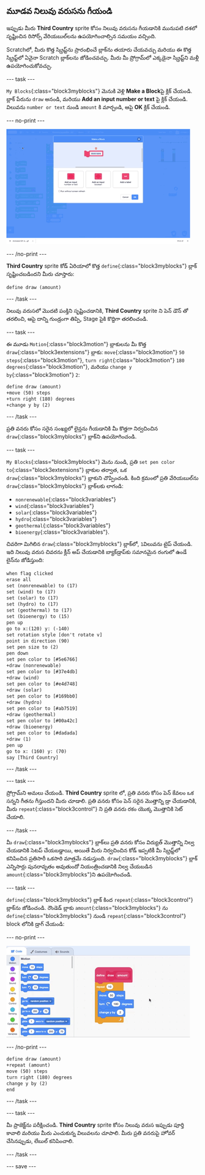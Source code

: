 ## మూడవ నిలువు వరుసను గీయండి

ఇప్పుడు మీరు **Third Country** sprite కోసం నిలువు వరుసను గీయడానికి మునుపటి దశలో సృష్టించిన రిసోర్స్ వేరియబుల్‌లను ఉపయోగించాల్సిన సమయం వచ్చింది.

Scratchలో, మీరు కొత్త స్క్రిప్ట్‌ను ప్రారంభించే బ్లాక్‌ను తయారు చేయవచ్చు మరియు ఈ కొత్త స్క్రిప్ట్‌లో ఏవైనా Scratch బ్లాక్‌లను జోడించవచ్చు. మీరు మీ ప్రోగ్రామ్‌లో ఎక్కడైనా స్క్రిప్ట్‌ని మళ్లీ ఉపయోగించుకోవచ్చు.

--- task ---

`My Blocks`{:class="block3myblocks"} మెనుకి వెళ్లి **Make a Block**పై క్లిక్ చేయండి. బ్లాక్ పేరును `draw` అనండి, మరియు **Add an input number or text** పై క్లిక్ చేయండి. విలువను `number or text` నుండి `amount` కి మార్చండి, ఆపై **OK** క్లిక్ చేయండి.

--- no-print ---

![gif ఇన్‌పుట్‌తో కల బ్లాక్‌ను రూపొందించండి](images/electricity-make-a-block-add-input.gif)

--- /no-print ---

**Third Country** sprite కోడ్ ఏరియాలో కొత్త `define`{:class="block3myblocks"} బ్లాక్ సృష్టించబడిందని మీరు చూస్తారు:

```blocks3
define draw (amount)
```

--- /task ---

నిలువు వరుసలో మొదటి పంక్తిని సృష్టించడానికి, **Third Country** sprite ని పెన్ డౌన్ తో తరలించి, ఆపై దాన్ని గుండ్రంగా తిప్పి, Stage పైకి కొద్దిగా తరలించండి.

--- task ---

ఈ మూడు `Motion`{:class="block3motion"} బ్లాకులను మీ కొత్త `draw`{:class="block3extensions"} బ్లాకు: `move`{:class="block3motion"} `50` `steps`{:class="block3motion"}, `turn right`{:class="block3motion"} `180` `degrees`{:class="block3motion"}, మరియు `change y by`{:class="block3motion"} `2`:

```blocks3
define draw (amount)
+move (50) steps
+turn right (180) degrees
+change y by (2)
```

--- /task ---

ప్రతి వనరు కోసం సరైన సంఖ్యలో లైన్లను గీయడానికి మీ కొత్తగా నిర్వచించిన `draw`{:class="block3myblocks"} బ్లాక్‌ని ఉపయోగించండి.

--- task ---

`My Blocks`{:class="block3myblocks"} మెను నుండి, ప్రతి `set pen color to`{:class="block3extensions"} బ్లాకుల తర్వాత, ఒక `draw`{:class="block3myblocks"} బ్లాకుని చొప్పించండి. కింది క్రమంలో ప్రతి వేరియబుల్‌ను `draw`{:class="block3myblocks"} బ్లాక్‌లకు లాగండి:
+ `nonrenewable`{:class="block3variables"}
+ `wind`{:class="block3variables"}
+ `solar`{:class="block3variables"}
+ `hydro`{:class="block3variables"}
+ `geothermal`{:class="block3variables"}
+ `bioenergy`{:class="block3variables"}.

చివరిగా మిగిలిన `draw`{:class="block3myblocks"} బ్లాక్‌లో, `1`విలువను టైప్ చేయండి. ఇది నిలువు వరుస చివరను క్లీన్ అప్ చేయడానికి బ్యాక్‌డ్రాప్‌కు సమానమైన రంగులో ఉండే లైన్‌ను జోడిస్తుంది:

```blocks3
when flag clicked
erase all
set (nonrenewable) to (17)
set (wind) to (17)
set (solar) to (17)
set (hydro) to (17)
set (geothermal) to (17)
set (bioenergy) to (15)
pen up
go to x:(120) y: (-140)
set rotation style [don't rotate v]
point in direction (90)
set pen size to (2)
pen down
set pen color to [#5e6766]
+draw (nonrenewable)
set pen color to [#37e4db]
+draw (wind)
set pen color to [#e4d748]
+draw (solar)
set pen color to [#169bb0]
+draw (hydro)
set pen color to [#ab7519]
+draw (geothermal)
set pen color to [#00a42c]
+draw (bioenergy)
set pen color to [#dadada]
+draw (1)
pen up
go to x: (160) y: (70)
say [Third Country]
```

--- /task ---

--- task ---

ప్రోగ్రామ్‌ని అమలు చేయండి. **Third Country** sprite లో, ప్రతి వనరు కోసం పెన్ కేవలం ఒక సన్నని గీతను గీస్తుందని మీరు చూడాలి. ప్రతి వనరు కోసం పెన్ సరైన మొత్తాన్ని డ్రా చేయడానికి, మీరు `repeat`{:class="block3control"} ని ప్రతి వనరు రకం యొక్క మొత్తానికి సెట్ చేయాలి.

--- /task ---

మీ `draw`{:class="block3myblocks"} బ్లాక్‌లు ప్రతి వనరు కోసం విద్యుత్ మొత్తాన్ని నిల్వ చేయడానికి సెటప్ చేయబడ్డాయి, అయితే మీరు నిర్వచించిన కోడ్ ఇప్పటికీ మీ స్క్రిప్ట్‌లో కనిపించిన ప్రతిసారీ ఒకసారి మాత్రమే నడుస్తుంది. `draw`{:class="block3myblocks"} బ్లాక్ ఎన్నిసార్లు పునరావృతం అవుతుందో నియంత్రించడానికి నిల్వ చేయబడిన `amount`{:class="block3myblocks"}ని ఉపయోగించండి.

--- task ---

`define`{:class="block3myblocks"} బ్లాక్ కింద `repeat`{:class="block3control"} బ్లాక్‌ను జోడించండి. రౌండెడ్ బ్లాకు `amount`{:class="block3myblocks"} ను `define`{:class="block3myblocks"} నుండి `repeat`{:class="block3control"} block లోనికి డ్రాగ్ చేయండి:

--- no-print ---

![డ్రాగ్ చేసిన మొత్తం యొక్క gif](images/electricity-drag-amount.gif)

--- /no-print ---

```blocks3
define draw (amount)
+repeat (amount)
move (50) steps
turn right (180) degrees
change y by (2)
end
```

--- /task ---

--- task ---

మీ ప్రాజెక్ట్‌ను పరీక్షించండి. **Third Country** sprite కోసం నిలువు వరుస ఇప్పుడు పూర్తి కావాలి మరియు మీరు ఎంచుకున్న విలువలను చూపాలి. మీరు ప్రతి వనరుపై హోవర్ చేసినప్పుడు, లేబుల్ కనిపించాలి.

--- /task ---

--- save ---
